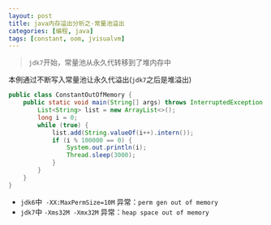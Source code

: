 ```yaml
---
layout: post
title: java内存溢出分析之-常量池溢出
categories: [编程, java]
tags: [constant, oom, jvisualvm]
---
```


> `jdk7`开始，常量池从永久代转移到了堆内存中

本例通过不断写入常量池让永久代溢出(`jdk7`之后是堆溢出)
```java
public class ConstantOutOfMemory {
    public static void main(String[] args) throws InterruptedException {
        List<String> list = new ArrayList<>();
        long i = 0;
        while (true) {
            list.add(String.valueOf(i++).intern());
            if (i % 100000 == 0) {
                System.out.println(i);
                Thread.sleep(3000);
            }
        }
    }
}
```

* `jdk6`中` -XX:MaxPermSize=10M` 异常：`perm gen out of memory`
* `jdk7`中 `-Xms32M -Xmx32M` 异常：`heap space out of memory`